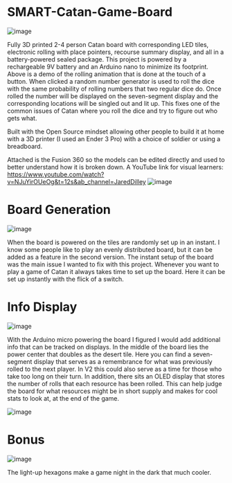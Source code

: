 # SMART-Catan-Game-Board
![image](https://github.com/jareddilley/SMART-Catan-game-board/blob/main/Media/catan-dice-roll-demo.gif)

Fully 3D printed 2-4 person Catan board with corresponding LED tiles, electronic rolling with place pointers, recourse summary display, and all in a battery-powered sealed package. This project is powered by a rechargeable 9V battery and an Arduino nano to minimize its footprint. Above is a demo of the rolling animation that is done at the touch of a button. When clicked a random number generator is used to roll the dice with the same probability of rolling numbers that two regular dice do. Once rolled the number will be displayed on the seven-segment display and the corresponding locations will be singled out and lit up. This fixes one of the common issues of Catan where you roll the dice and try to figure out who gets what.

Built with the Open Source mindset allowing other people to build it at home with a 3D printer (I used an Ender 3 Pro) with a choice of soldier or using a breadboard. 

Attached is the Fusion 360 so the models can be edited directly and used to better understand how it is broken down. A YouTube link for visual learners: https://www.youtube.com/watch?v=NJuYirOUeOg&t=12s&ab_channel=JaredDilley
![image](https://github.com/jareddilley/SMART-Catan-game-board/blob/main/Media/3D-Breakdown.JPG)

# Board Generation
![image](https://github.com/jareddilley/SMART-Catan-game-board/blob/main/Media/catan-board-gen-demo.gif)

When the board is powered on the tiles are randomly set up in an instant. I know some people like to play an evenly distributed board, but it can be added as a feature in the second version. The instant setup of the board was the main issue I wanted to fix with this project. Whenever you want to play a game of Catan it always takes time to set up the board. Here it can be set up instantly with the flick of a switch.

# Info Display
![image](https://github.com/jareddilley/SMART-Catan-game-board/blob/main/Media/catan-info-display-demo.gif)

With the Arduino micro powering the board I figured I would add additional info that can be tracked on displays. In the middle of the board lies the power center that doubles as the desert tile. Here you can find a seven-segment display that serves as a remembrance for what was previously rolled to the next player. In V2 this could also serve as a time for those who take too long on their turn. In addition, there sits an OLED display that stores the number of rolls that each resource has been rolled. This can help judge the board for what resources might be in short supply and makes for cool stats to look at, at the end of the game. 

![image](https://github.com/jareddilley/SMART-Catan-game-board/blob/main/Media/displays.png)

# Bonus
![image](https://github.com/jareddilley/SMART-Catan-game-board/blob/main/Media/night.png)

The light-up hexagons make a game night in the dark that much cooler.
